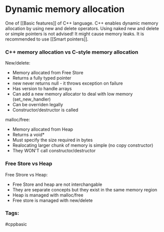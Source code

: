# Dynamic memory allocation
One of [[Basic features]] of C++ language. 
C++ enables dynamic memory allocation by using new and delete operators. Using naked new and delete or simple pointers is not advised! It might cause memory leaks. It is recommended to use [[Smart pointers]]. 

### C++ memory allocation vs C-style memory allocation

New/delete: 
* Memory allocated from Free Store 
* Returns a fully typed pointer 
* new never returns null - it throws exception on failure 
* Has version to handle arrays 
* Can add a new memory allocator to deal with low memory (set_new_handler)
* Can be overriden legally 
* Constructor/destructor is called 

malloc/free:
* Memory allocated from Heap
* Returns a void*
* Must specify the size required in bytes
* Realocating larger chunk of memory is simple (no copy constructor) 
* They WON'T call constructor/destructor


### Free Store vs Heap
Free Strore vs Heap: 
* Free Store and heap are not interchangable 
* They are separate concepts but they exist in the same memory region 
* Heap is managed with malloc/free
* Free store is managed with new/delete

### Tags: 
#cppbasic